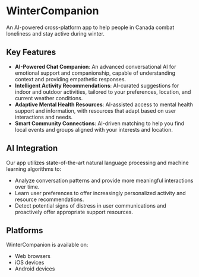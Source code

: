 # WinterCompanion
An AI-powered cross-platform app to help people in Canada combat loneliness and stay active during winter.

## Key Features

- **AI-Powered Chat Companion**: An advanced conversational AI for emotional support and companionship, capable of understanding context and providing empathetic responses.
- **Intelligent Activity Recommendations**: AI-curated suggestions for indoor and outdoor activities, tailored to your preferences, location, and current weather conditions.
- **Adaptive Mental Health Resources**: AI-assisted access to mental health support and information, with resources that adapt based on user interactions and needs.
- **Smart Community Connections**: AI-driven matching to help you find local events and groups aligned with your interests and location.

## AI Integration

Our app utilizes state-of-the-art natural language processing and machine learning algorithms to:
- Analyze conversation patterns and provide more meaningful interactions over time.
- Learn user preferences to offer increasingly personalized activity and resource recommendations.
- Detect potential signs of distress in user communications and proactively offer appropriate support resources.

## Platforms

WinterCompanion is available on:
- Web browsers
- iOS devices
- Android devices
